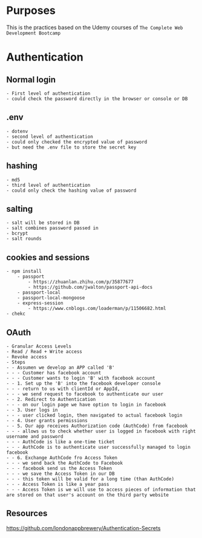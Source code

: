 # Purposes

This is the practices based on the Udemy courses of `The Complete Web Development Bootcamp`

# Authentication

## Normal login

    - First level of authentication
    - could check the password directly in the browser or console or DB

## .env

    - dotenv
    - second level of authentication
    - could only checked the encrypted value of password
    - but need the .env file to store the secret key

## hashing

    - md5
    - third level of authentication
    - could only check the hashing value of password

## salting

    - salt will be stored in DB
    - salt combines password passed in
    - bcrypt
    - salt rounds

## cookies and sessions

    - npm install
        - passport
            - https://zhuanlan.zhihu.com/p/35877677
            - https://github.com/jwalton/passport-api-docs
        - passport-local
        - passport-local-mongoose
        - express-session
            - https://www.cnblogs.com/loaderman/p/11506682.html
    - chekc

## OAuth

    - Granular Access Levels
    - Read / Read + Write access
    - Revoke access
    - Steps
    - - Assumen we develop an APP called 'B'
    - - - Customer has facebook account
    - - - Customer wants to login 'B' with facebook account
    - - 1. Set up the 'B' into the facebook developer console
    - - - return to us with clientId or AppId,
    - - - we send request to facebook to authenticate our user
    - - 2. Redirect to Authentication
    - - - on our login page we have option to login in facebook
    - - 3. User logs in
    - - - user clicked login, then navigated to actual facebook login
    - - 4. User grants permissions
    - - 5. Our app receives Authorization code (AuthCode) from facebook
    - - - allows us to check whether user is logged in facebook with right username and password
    - - - AuthCode is like a one-time ticket
    - - - AuthCode is to authenticate user successfully managed to login facebook
    - - 6. Exchange AuthCode fro Access Token
    - - - we send back the AuthCode to Facebook
    - - - facebook send us the Access Token
    - - - we save the Access Token in our DB
    - - - this token will be valid for a long time (than AuthCode)
    - - - Access Token is like a year pass
    - - - Access Token is we will use to access pieces of information that are stored on that user's account on the third party website

## Resources

https://github.com/londonappbrewery/Authentication-Secrets
